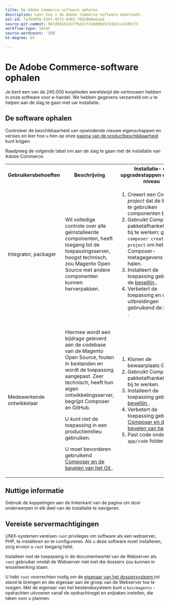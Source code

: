 ```yaml
---
title: De Adobe Commerce-software ophalen
description: Leer hoe u de Adobe Commerce-software downloadt.
exl-id: 7a769d5b-5397-4572-8db5-7602068e6aad
source-git-commit: 987d65b52437fbd21f41600bb5741b3cc43d01f3
workflow-type: tm+mt
source-wordcount: '358'
ht-degree: 0%

---
```


# De Adobe Commerce-software ophalen

Je bent een van de 240.000 kooplieden wereldwijd die vertrouwen hebben in onze software voor e-handel. We hebben gegevens verzameld om u te helpen aan de slag te gaan met uw installatie.

## De software ophalen

Controleer de beschikbaarheid van opwindende nieuwe eigenschappen en versies en leer hoe u hen op onze [ pagina van de productbeschikbaarheid ](https://experienceleague.adobe.com/nl/docs/commerce-operations/release/product-availability) kunt krijgen.

Raadpleeg de volgende tabel om aan de slag te gaan met de installatie van Adobe Commerce.

<table>
    <tbody>
        <tr>
            <th>Gebruikersbehoeften</th>
            <th>Beschrijving</th>
            <th>Installatie- en upgradestappen op hoog niveau</th>
            <th>Aan de slag-koppeling</th>
        </tr>
    <tr>
        <td><p>Integrator, packager</p></td>
        <td><p>Wil volledige controle over alle geïnstalleerde componenten, heeft toegang tot de toepassingsserver, hoogst technisch, zou Magento Open Source met andere componenten kunnen herverpakken.</p>
        </td>
        <td><ol><li>Creeert een Composer <em> project </em> dat de lijst van te gebruiken componenten bevat.</li>
            <li>Gebruikt Composer om pakketafhankelijkheden bij te werken; gebruikt <code>composer create-project</code> om het pakket Composer-metagegevens op te halen.</li>
            <li>Installeert de toepassing gebruikend de <a href="../advanced.md"> bevellijn </a>.</li>
        <li>Verbetert de toepassing en de uitbreidingen gebruikend de <a href="../../upgrade/implementation/perform-upgrade.md"> bevellijn </a>.</li></ol></td>
        <td><p><a href="../composer.md">De metapakket ophalen</a></p></td>
    </tr>
    <tr>
        <td><p>Medewerkende ontwikkelaar</p></td>
        <td><p>Hiermee wordt een bijdrage geleverd aan de codebase van de Magento Open Source, fouten in bestanden en wordt de toepassing aangepast. Zeer technisch, heeft hun eigen ontwikkelingsserver, begrijpt Composer en GitHub.</p>
            <p>U <em> kunt niet </em> de toepassing in een productiemilieu gebruiken.</p>
      <p>U moet bevorderen gebruikend <a href="../../upgrade/developer/git-installs.md"> Composer en de bevelen van het Git </a>.</p></td>
        <td><ol><li>Klonen de bewaarplaats GitHub.</li>
            <li>Gebruikt Composer om pakketafhankelijkheden bij te werken.</li>
            <li>Installeert de toepassing gebruikend <a href="../advanced.md"> bevellijn </a>.</li>
            <li>Verbetert de toepassing gebruikend <a href="../../upgrade/developer/git-installs.md"> Composer en de bevelen van het Git </a>.</li>
            <li>Past code onder de <code>app/code</code> folder aan.</li></ol></td>
        <td><p><a href="https://developer.adobe.com/commerce/contributor/guides/install/clone-repository/">Clone the GitHub repository</a></p></td>
    </tr>
    </tbody>
</table>

## Nuttige informatie

Gebruik de koppelingen aan de linkerkant van de pagina om door onderwerpen in elk deel van de installatie te navigeren.

## Vereiste servermachtigingen

UNIX-systemen vereisen `root` privileges om software als een webserver, PHP, te installeren en te configureren. Als u deze software moet installeren, zorg ervoor u `root` toegang hebt.

Installeer *niet* de toepassing in de documentwortel van de Webserver als `root` gebruiker omdat de Webserver niet met die dossiers zou kunnen in wisselwerking staan.

U hebt `root` voorrechten nodig om de [ eigenaar van het dossiersysteem ](file-system/overview.md) tot stand te brengen en die eigenaar aan de groep van de Webserver toe te voegen. Met de eigenaar van het bestandssysteem kunt u `bin/magento` -opdrachten uitvoeren vanaf de opdrachtregel en snijtaken instellen, die taken voor u plannen.
